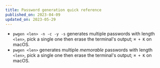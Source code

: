 ```yaml
---
title: Password generation quick reference
published_on: 2023-04-09
updated_on: 2023-05-29
---
```


- `pwgen <len> -n -c -y -s` generates multiple passwords with length `<len>`, pick a single one then erase the terminal's output; `⌘ + K` on macOS.
- `pwgen <len>` generates multiple _memorable_ passwords with length `<len>`, pick a single one then erase the terminal's output; `⌘ + K` on macOS.